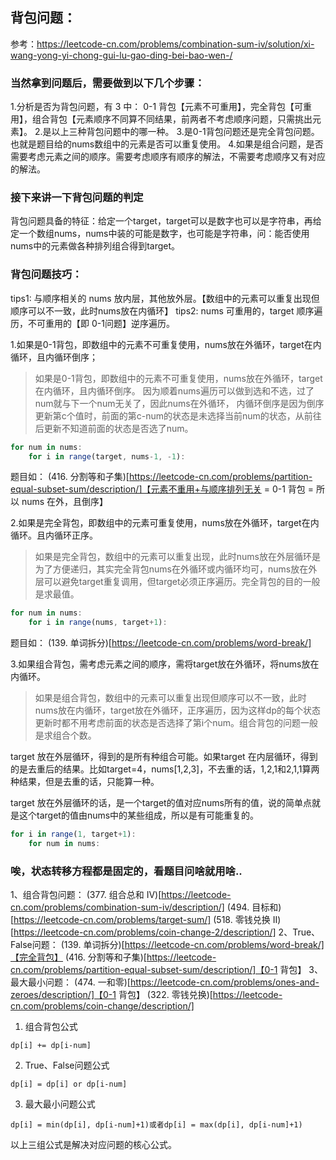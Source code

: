 
## 背包问题：

参考：https://leetcode-cn.com/problems/combination-sum-iv/solution/xi-wang-yong-yi-chong-gui-lu-gao-ding-bei-bao-wen-/

### 当然拿到问题后，需要做到以下几个步骤：
1.分析是否为背包问题，有 3 中： 0-1 背包【元素不可重用】，完全背包【可重用】，组合背包【元素顺序不同算不同结果，前两者不考虑顺序问题，只需挑出元素】。
2.是以上三种背包问题中的哪一种。
3.是0-1背包问题还是完全背包问题。也就是题目给的nums数组中的元素是否可以重复使用。
4.如果是组合问题，是否需要考虑元素之间的顺序。需要考虑顺序有顺序的解法，不需要考虑顺序又有对应的解法。

### 接下来讲一下背包问题的判定
背包问题具备的特征：给定一个target，target可以是数字也可以是字符串，再给定一个数组nums，nums中装的可能是数字，也可能是字符串，问：能否使用nums中的元素做各种排列组合得到target。

### 背包问题技巧：

tips1: 与顺序相关的 nums 放内层，其他放外层。【数组中的元素可以重复出现但顺序可以不一致，此时nums放在内循环】
tips2: nums 可重用的，target 顺序遍历，不可重用的【即 0-1问题】逆序遍历。


1.如果是0-1背包，即数组中的元素不可重复使用，nums放在外循环，target在内循环，且内循环倒序；

>如果是0-1背包，即数组中的元素不可重复使用，nums放在外循环，target在内循环，且内循环倒序。 因为顺着nums遍历可以做到选和不选，过了num就与下一个num无关了，因此nums在外循环， 内循环倒序是因为倒序更新第c个值时，前面的第c-num的状态是未选择当前num的状态，从前往后更新不知道前面的状态是否选了num。

```js
for num in nums:
    for i in range(target, nums-1, -1):
```

题目如：
(416. 分割等和子集)[https://leetcode-cn.com/problems/partition-equal-subset-sum/description/]【元素不重用+与顺序排列无关 = 0-1 背包 = 所以 nums 在外，且倒序】

2.如果是完全背包，即数组中的元素可重复使用，nums放在外循环，target在内循环。且内循环正序。

>如果是完全背包，数组中的元素可以重复出现，此时nums放在外层循环是为了方便递归，其实完全背包nums在外循环或内循环均可，nums放在外层可以避免target重复调用，但target必须正序遍历。完全背包的目的一般是求最值。

```js
for num in nums:
    for i in range(nums, target+1):
```

题目如：
(139. 单词拆分)[https://leetcode-cn.com/problems/word-break/]



3.如果组合背包，需考虑元素之间的顺序，需将target放在外循环，将nums放在内循环。

> 如果是组合背包，数组中的元素可以重复出现但顺序可以不一致，此时nums放在内循环，target放在外循环，正序遍历，因为这样dp的每个状态更新时都不用考虑前面的状态是否选择了第i个num。组合背包的问题一般是求组合个数。


 target 放在外层循环，得到的是所有种组合可能。如果target 在内层循环，得到的是去重后的结果。比如target=4，nums[1,2,3]，不去重的话，1,2,1和2,1,1算两种结果，但是去重的话，只能算一种。

target 放在外层循环的话，是一个target的值对应nums所有的值，说的简单点就是这个target的值由nums中的某些组成，所以是有可能重复的。

```js
for i in range(1, target+1):
    for num in nums:
```

### 唉，状态转移方程都是固定的，看题目问啥就用啥..

1、组合背包问题：
(377. 组合总和 Ⅳ)[https://leetcode-cn.com/problems/combination-sum-iv/description/]
(494. 目标和)[https://leetcode-cn.com/problems/target-sum/]
(518. 零钱兑换 II)[https://leetcode-cn.com/problems/coin-change-2/description/]
2、True、False问题：
(139. 单词拆分)[https://leetcode-cn.com/problems/word-break/]【完全背包】
(416. 分割等和子集)[https://leetcode-cn.com/problems/partition-equal-subset-sum/description/]【0-1 背包】
3、最大最小问题：
(474. 一和零)[https://leetcode-cn.com/problems/ones-and-zeroes/description/]【0-1 背包】
(322. 零钱兑换)[https://leetcode-cn.com/problems/coin-change/description/]

1. 组合背包公式

```
dp[i] += dp[i-num]
```

2. True、False问题公式

```
dp[i] = dp[i] or dp[i-num]
```

3. 最大最小问题公式

```
dp[i] = min(dp[i], dp[i-num]+1)或者dp[i] = max(dp[i], dp[i-num]+1)
```

以上三组公式是解决对应问题的核心公式。
